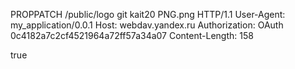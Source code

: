 PROPPATCH /public/logo git kait20 PNG.png HTTP/1.1
User-Agent: my_application/0.0.1
Host: webdav.yandex.ru
Authorization: OAuth 0c4182a7c2cf4521964a72ff57a34a07
Content-Length: 158

<propertyupdate xmlns="DAV:">
  <set>
    <prop>
      <public_url xmlns="urn:yandex:disk:meta">true</public_url>
    </prop>
  </set>
</propertyupdate>
